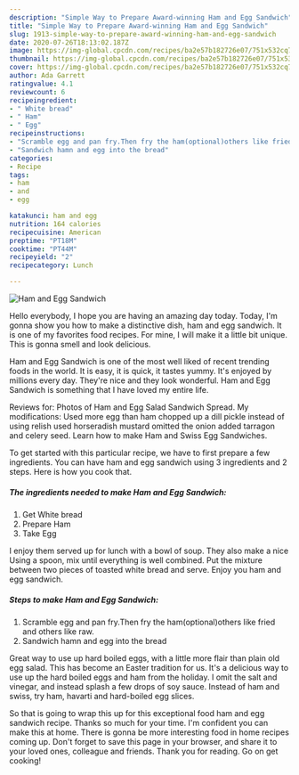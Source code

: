 ```yaml
---
description: "Simple Way to Prepare Award-winning Ham and Egg Sandwich"
title: "Simple Way to Prepare Award-winning Ham and Egg Sandwich"
slug: 1913-simple-way-to-prepare-award-winning-ham-and-egg-sandwich
date: 2020-07-26T18:13:02.187Z
image: https://img-global.cpcdn.com/recipes/ba2e57b182726e07/751x532cq70/ham-and-egg-sandwich-recipe-main-photo.jpg
thumbnail: https://img-global.cpcdn.com/recipes/ba2e57b182726e07/751x532cq70/ham-and-egg-sandwich-recipe-main-photo.jpg
cover: https://img-global.cpcdn.com/recipes/ba2e57b182726e07/751x532cq70/ham-and-egg-sandwich-recipe-main-photo.jpg
author: Ada Garrett
ratingvalue: 4.1
reviewcount: 6
recipeingredient:
- " White bread"
- " Ham"
- " Egg"
recipeinstructions:
- "Scramble egg and pan fry.Then fry the ham(optional)others like fried and others like raw."
- "Sandwich hamn and egg into the bread"
categories:
- Recipe
tags:
- ham
- and
- egg

katakunci: ham and egg 
nutrition: 164 calories
recipecuisine: American
preptime: "PT18M"
cooktime: "PT44M"
recipeyield: "2"
recipecategory: Lunch

---
```



![Ham and Egg Sandwich](https://img-global.cpcdn.com/recipes/ba2e57b182726e07/751x532cq70/ham-and-egg-sandwich-recipe-main-photo.jpg)

Hello everybody, I hope you are having an amazing day today. Today, I'm gonna show you how to make a distinctive dish, ham and egg sandwich. It is one of my favorites food recipes. For mine, I will make it a little bit unique. This is gonna smell and look delicious.

Ham and Egg Sandwich is one of the most well liked of recent trending foods in the world. It is easy, it is quick, it tastes yummy. It's enjoyed by millions every day. They're nice and they look wonderful. Ham and Egg Sandwich is something that I have loved my entire life.

Reviews for: Photos of Ham and Egg Salad Sandwich Spread. My modifications: Used more egg than ham chopped up a dill pickle instead of using relish used horseradish mustard omitted the onion added tarragon and celery seed. Learn how to make Ham and Swiss Egg Sandwiches.


To get started with this particular recipe, we have to first prepare a few ingredients. You can have ham and egg sandwich using 3 ingredients and 2 steps. Here is how you cook that.

<!--inarticleads1-->

##### The ingredients needed to make Ham and Egg Sandwich:

1. Get  White bread
1. Prepare  Ham
1. Take  Egg


I enjoy them served up for lunch with a bowl of soup. They also make a nice Using a spoon, mix until everything is well combined. Put the mixture between two pieces of toasted white bread and serve. Enjoy you ham and egg sandwich. 

<!--inarticleads2-->

##### Steps to make Ham and Egg Sandwich:

1. Scramble egg and pan fry.Then fry the ham(optional)others like fried and others like raw.
1. Sandwich hamn and egg into the bread


Great way to use up hard boiled eggs, with a little more flair than plain old egg salad. This has become an Easter tradition for us. It&#39;s a delicious way to use up the hard boiled eggs and ham from the holiday. I omit the salt and vinegar, and instead splash a few drops of soy sauce. Instead of ham and swiss, try ham, havarti and hard-boiled egg slices. 

So that is going to wrap this up for this exceptional food ham and egg sandwich recipe. Thanks so much for your time. I'm confident you can make this at home. There is gonna be more interesting food in home recipes coming up. Don't forget to save this page in your browser, and share it to your loved ones, colleague and friends. Thank you for reading. Go on get cooking!
